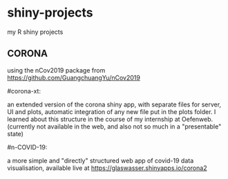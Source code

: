 # shiny-projects
my R shiny projects


## CORONA

using the nCov2019 package from https://github.com/GuangchuangYu/nCov2019


#corona-xt:

an extended version of the corona shiny app, with separate files for server, UI and plots, automatic integration of any new file put in the plots folder.
I learned about this structure in the course of my internship at Oefenweb.
(currently not available in the web, and also not so much in a "presentable" state)

#n-COVID-19:

a more simple and "directly" structured web app of covid-19 data visualisation, available live at 
https://glaswasser.shinyapps.io/corona2

